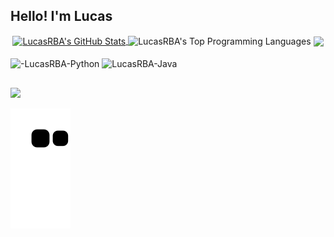 ## Hello! I'm Lucas 

<div align="center">
  <a href="https://github.com/LucasRBA">
   <img  align="center" alt="LucasRBA's GitHub Stats" src="https://github-readme-stats.vercel.app/api?username=LucasRBA&show_icons=true&theme=synthwave" />  </a> <img align="center" alt="LucasRBA's Top Programming Languages" src="https://github-readme-stats.vercel.app/api/top-langs/?username=LucasRBA&theme=syntwave&exclude_repo=Modelomachinelearning-Covid-19,Desafios-algoritmo-python,SQL-NoSQL-DIO"/></a> 
 <img align="center" src="https://github-readme-stats.vercel.app/api/wakatime?username=LucasRBA" />
</div>

<div style="display: inline_block"><br>
  <img align="center" alt="-LucasRBA-Python" height="30" width="40" src="https://cdn.jsdelivr.net/gh/devicons/devicon/icons/python/python-original.svg" />
  <img align="center" alt="LucasRBA-Java" height="30" width="40" src="https://cdn.jsdelivr.net/gh/devicons/devicon/icons/java/java-original.svg" />
 
  
</div>

##

<div> 
  <a href="https://www.linkedin.com/in/lucas-rafael-bueno-de-arantes-4869b1216//" target="_blank"><img src="https://img.shields.io/badge/-LinkedIn-%230077B5?style=for-the-badge&logo=linkedin&logoColor=white" target="_blank"></a> 
 
  ![Snake animation](https://github.com/LucasRBA/LucasRBA/blob/output/github-contribution-grid-snake.svg)
 
</div>

